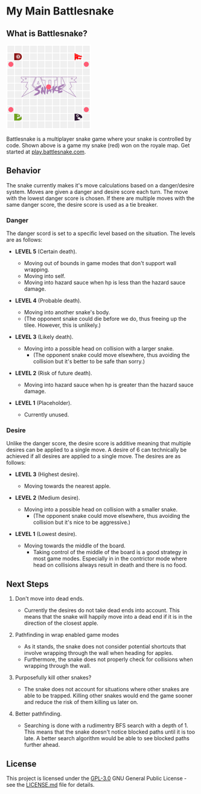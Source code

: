 # My Main Battlesnake

## What is Battlesnake?
![](https://github.com/DavisStanko/battlesnake/blob/main/battlesnake.gif)

Battlesnake is a multiplayer snake game where your snake is controlled by code. Shown above is a game my snake (red) won on the royale map. Get started at [play.battlesnake.com](https://play.battlesnake.com).

## Behavior

The snake currently makes it's move calculations based on a danger/desire system. Moves are given a danger and desire score each turn. The move with the lowest danger score is chosen. If there are multiple moves with the same danger score, the desire score is used as a tie breaker.

### Danger

The danger scord is set to a specific level based on the situation. The levels are as follows:

- **LEVEL 5** (Certain death).
  - Moving out of bounds in game modes that don't support wall wrapping.
  - Moving into self.
  - Moving into hazard sauce when hp is less than the hazard sauce damage.

- **LEVEL 4** (Probable death).
  - Moving into another snake's body.
  - (The opponent snake could die before we do, thus freeing up the tilee. However, this is unlikely.)

- **LEVEL 3** (Likely death).
  - Moving into a possible head on collision with a larger snake.
    - (The opponent snake could move elsewhere, thus avoiding the collision but it's better to be safe than sorry.)

- **LEVEL 2** (Risk of future death).
  - Moving into hazard sauce when hp is greater than the hazard sauce damage.

- **LEVEL 1** (Placeholder).
  - Currently unused.

### Desire

Unlike the danger score, the desire score is additive meaning that multiple desires can be applied to a single move. A desire of 6 can technically be achieved if all desires are applied to a single move. The desires are as follows:

- **LEVEL 3** (Highest desire).
  - Moving towards the nearest apple.

- **LEVEL 2** (Medium desire).
  - Moving into a possible head on collision with a smaller snake.
    - (The opponent snake could move elsewhere, thus avoiding the collision but it's nice to be aggressive.)

- **LEVEL 1** (Lowest desire).
  - Moving towards the middle of the board.
    - Taking control of the middle of the board is a good strategy in most game modes. Especially in in the contrictor mode where head on collisions always result in death and there is no food.

## Next Steps

1. Don't move into dead ends.
    - Currently the desires do not take dead ends into account. This means that the snake will happily move into a dead end if it is in the direction of the closest apple.

2. Pathfinding in wrap enabled game modes
    - As it stands, the snake does not consider potential shortcuts that involve wrapping through the wall when heading for apples.
    - Furthermore, the snake does not properly check for collisions when wrapping through the wall.

3. Purposefully kill other snakes?
    - The snake does not account for situations where other snakes are able to be trapped. Killing other snakes would end the game sooner and reduce the risk of them killing us later on.

4. Better pathfinding.
    - Searching is done with a rudimentry BFS search with a depth of 1. This means that the snake doesn't notice blocked paths until it is too late. A better search algorithm would be able to see blocked paths further ahead.

## License

This project is licensed under the [GPL-3.0](LICENSE.md)
GNU General Public License - see the [LICENSE.md](LICENSE.md) file for details.
